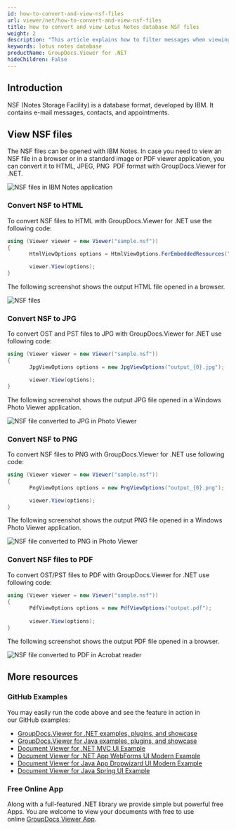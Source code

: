 ```yaml
---
id: how-to-convert-and-view-nsf-files
url: viewer/net/how-to-convert-and-view-nsf-files
title: How to convert and view Lotus Notes database NSF files
weight: 2
description: "This article explains how to filter messages when viewing Lotus Notes Data Files with GroupDocs.Viewer within your .NET applications."
keywords: lotus notes database 
productName: GroupDocs.Viewer for .NET
hideChildren: False
---
```

## Introduction

NSF (Notes Storage Facility) is a database format, developed by IBM. It contains e-mail messages, contacts, and appointments.  

## View NSF files

The NSF files can be opened with IBM Notes.
In case you need to view an NSF file in a browser or in a standard image or PDF viewer application, you can convert it to HTML, JPEG, PNG  PDF format with GroupDocs.Viewer for .NET.

![NSF files in IBM Notes application](viewer/net/images/how-to-convert-and-view-nsf-files/nsf-files-in-ibm-notes.jpg)

### Convert NSF to HTML

To convert NSF files to HTML with GroupDocs.Viewer for .NET use the following code:

```csharp
using (Viewer viewer = new Viewer("sample.nsf"))
{
       HtmlViewOptions options = HtmlViewOptions.ForEmbeddedResources("output.html");

       viewer.View(options);
}
```

The following screenshot shows the output HTML file opened in a browser.

![NSF files](viewer/net/images/how-to-convert-and-view-nsf-files/nsf-file-in-browser.jpg)

### Convert NSF to JPG

To convert OST and PST files to JPG with GroupDocs.Viewer for .NET use following code:

```csharp
using (Viewer viewer = new Viewer("sample.nsf"))
{
       JpgViewOptions options = new JpgViewOptions("output_{0}.jpg");

       viewer.View(options);
}
```

The following screenshot shows the output JPG file opened in a Windows Photo Viewer application.

![NSF file converted to JPG in Photo Viewer](viewer/net/images/how-to-convert-and-view-nsf-files/nsf-file-in-photo-viewer-jpg.jpg)

### Convert NSF to PNG

To convert NSF files to PNG with GroupDocs.Viewer for .NET use following code:

```csharp
using (Viewer viewer = new Viewer("sample.nsf"))
{
       PngViewOptions options = new PngViewOptions("output_{0}.png");

       viewer.View(options);
}
```

The following screenshot shows the output PNG file opened in a Windows Photo Viewer application.

![NSF file converted to PNG in Photo Viewer](viewer/net/images/how-to-convert-and-view-nsf-files/nsf-file-in-photo-viewer-png.jpg)

### Convert NSF files to PDF

To convert OST/PST files to PDF with GroupDocs.Viewer for .NET use following code:

```csharp
using (Viewer viewer = new Viewer("sample.nsf"))
{
       PdfViewOptions options = new PdfViewOptions("output.pdf");
  
       viewer.View(options);
}
```

The following screenshot shows the output PDF file opened in a browser.

![NSF file converted to PDF in Acrobat reader](viewer/net/images/how-to-convert-and-view-nsf-files/nsf-file-in-photo-viewer-pdf.jpg)

## More resources

### GitHub Examples

You may easily run the code above and see the feature in action in our GitHub examples:

* [GroupDocs.Viewer for .NET examples, plugins, and showcase](https://github.com/groupdocs-viewer/GroupDocs.Viewer-for-.NET)
* [GroupDocs.Viewer for Java examples, plugins, and showcase](https://github.com/groupdocs-viewer/GroupDocs.Viewer-for-Java)
* [Document Viewer for .NET MVC UI Example](https://github.com/groupdocs-viewer/GroupDocs.Viewer-for-.NET-MVC)
* [Document Viewer for .NET App WebForms UI Modern Example](https://github.com/groupdocs-viewer/GroupDocs.Viewer-for-.NET-WebForms)
* [Document Viewer for Java App Dropwizard UI Modern Example](https://github.com/groupdocs-viewer/GroupDocs.Viewer-for-Java-Dropwizard)
* [Document Viewer for Java Spring UI Example](https://github.com/groupdocs-viewer/GroupDocs.Viewer-for-Java-Spring)

### Free Online App

Along with a full-featured .NET library we provide simple but powerful free Apps.
You are welcome to view your documents with free to use online [GroupDocs Viewer App](https://products.groupdocs.app/viewer).
